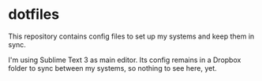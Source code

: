 # dotfiles 

This repository contains config files to set up my systems and keep them in sync.

I'm using Sublime Text 3 as main editor. Its config remains in a Dropbox folder to sync between my systems, so nothing to see here, yet.
